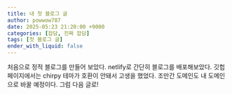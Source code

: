 ```yaml
---
title: 내 첫 블로그 글
author: powwow787
date: 2025-05:23 21:20:00 +9000
categories: [잡담, 진짜 잡담]
tags: [첫 블로그 글]
ender_with_liquid: false
---
```


처음으로 정적 블로그를 만들어 보았다. netlify로 간단히 블로그를 배포해보았다. 깃헙 페이지에서는 chirpy 테마가 호환이 안돼서 고생을 했었다. 조만간 도메인도 내 도메인으로 바꿀 예정이다. 그럼 다음 글로!
